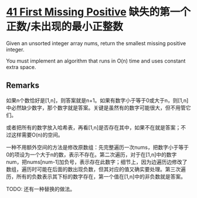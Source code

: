 # [41 First Missing Positive](https://leetcode.com/problems/first-missing-positive/) 缺失的第一个正数/未出现的最小正整数

Given an unsorted integer array nums, return the smallest missing positive integer.

You must implement an algorithm that runs in O(n) time and uses constant extra space.

## Remarks

如果n个数恰好是[1,n]，则答案就是n+1。如果有数字小于等于0或大于n，则[1,n]中必然缺少数字，那个数字就是答案。关键是虽然有的数字可能很大，但不用管它们。

或者把所有的数字放入哈希表，再看[1,n]是否存在其中，如果不在就是答案；不过这样需要O(n)的空间。

一种不用额外空间的方法是修改原数组：先完整遍历一次nums，把数字小于等于0的项设为一个大于n的数，表示不存在。第二次遍历，对于在[1,n]中的数字num，把nums[num-1]加负号，表示存在此数字；细节上，因为边遍历边修改了数组，遍历时可能在后面的数出现负数，但其对应的值又确实要处理。第三次遍历，所有的负数表示其下标的数字存在，第一个值在[1,n]中的非负数就是答案。

TODO: 还有一种替换的做法。
